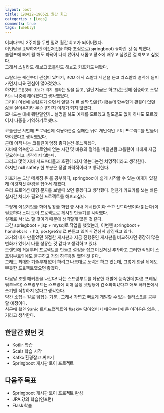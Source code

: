 ```yaml
---
layout: post
title: 190422~190521 월간 회고
categories : [Logs]
comments: true
tags: [weekly]
---
```

어쩌다보니 2주치를 두번 밀려 월간 회고가 되어버렸다.  
이번달을 요약하자면 이것저것을 하다 초심으로(springboot) 돌아간 것 쯤 되겠다.  
슬럼프에 빠져 뭘 해도 의욕이 나지 않아서 새롭고 평소에 배우고 싶었던 걸 해보고 싶었다.   
그래서 스칼라도 해보고 코틀린도 해보고 카프카도 써봤다.  

스칼라는 예전부터 관심이 있다가, KCD 에서 스칼라 세션을 듣고 라스칼라 슬랙에 들어가면서 더욱 관심이 많아졌었다.   
하지만 `모든것에 초보가 되지 말라`는 말을 듣고, 일단 지금은 하고있는것에 집중하고 스칼라는 나중에 해야겠다고 생각했었다.    
그러다 이번에 슬럼프가 오면서 일탈(?) 로 살짝 맛만(?) 봤는데 함수형과 관련이 없던 삶을 살아온지라 무슨 말인지 이해가 되지 않았다.    
 모나드는 대체 뭐란말인가.. 설명을 봐도 예제를 모르겠고 밑도끝도 없이 하나도 모르겠어서 나중을 기약하기로 했다..    

코틀린은 저번에 프로덕션에 적용하는걸 실패한 뒤로 개인적인 토이 프로젝트를 만들어 봐야겠다고 생각했었다.   
근데 아직 나는 코틀린이 엄청 좋다는건 못느끼겠다.   
자바에 익숙함과 그로인해 얻는 시간 및 비용의 절약을 버릴만큼 코틀린이 나에게 지금 필요하다고 생각하지 않는다.    
그리고 몇몇 자바 서드파티들과 호환이 되지 않는다는건 치명적이라고 생각한다.      
하지만 null safety 한 부분은 정말 매력적이라고 생각한다.    

카프카는 그냥 메세징 큐 를 공부하다, springboot에 쉽게 시작할 수 있는 예제가 있길래 이것저것 환경을 잡아서 해봤다.   
우리 프로덕션 대형 문자를 보낼때 쓰면 좋겠다고 생각했다. 언젠가 카프카를 쓰는 빠른 실시간 처리가 필요한 프로젝트를 해보고싶다.  

그렇게 이것저것을 하며 방황을 하던 중 사내 게시판(이라 쓰고 인트라넷이라 읽는다)이 필요하다 느껴 토이 프로젝트로 게시판 만들기를 시작했다.  
실제로 서비스 할 것이기 때문에 생각할게 많은 것 같다.    
그간 springboot + jsp + mysql로 작업을 했었는데, 이번엔 springboot + handlebars + h2, postgreSql로 만들고 있어서 열심히 삽질하고 있다.  
과거의 내가 만들었던 허접한 게시판과 지금 진행중인 게시판을 비교하자면 굉장히 많은 변화가 있어서 나름 성장한 것 같다고 생각하고 있다.  
오랜만에 처음부터 프로젝트를 만들고 설정을 잡고 이것저것 추가하고 그러한 작업이 스프링부트임에도 불구하고 거의 하루종일 했던 것 같다..   
그래도 최대한 기술부채 없이 하려고 나름대로 노력은 하고 있는데, 그렇게 한달 뒤에도 뿌듯한 프로젝트였으면 좋겠다.   

다음달 초엔 해커톤을 나간다! 나는 스프링부트를 이용한 개발에 능숙한데(다른 프레임워크보다) 스프링부트는 스프링에 비해 설정 셋팅등이 간소화되었다고 해도 해커톤에서 쓰기엔 적합하지 않다고 생각한다.   
약간 소잡는 칼로 닭잡는 기분.. 그래서 가볍고 빠르게 개발할 수 있는 플라스크를 공부할 예정이다.  
최근에 했던 Sanic 토이프로젝트와 flask는 닮아있어서 배우는데에 큰 어려움은 없을...거라고 생각한다.  

## 한달간 했던 것
* Kotlin 학습
* Scala 학습 시작
* Kafka 환경잡고 써보기
* Springboot 게시판 토이 프로젝트

## 다음주 목표
* Springboot 게시판 토이 프로젝트 완성
* JPA 강의 학습(인프런)
* Flask 학습


